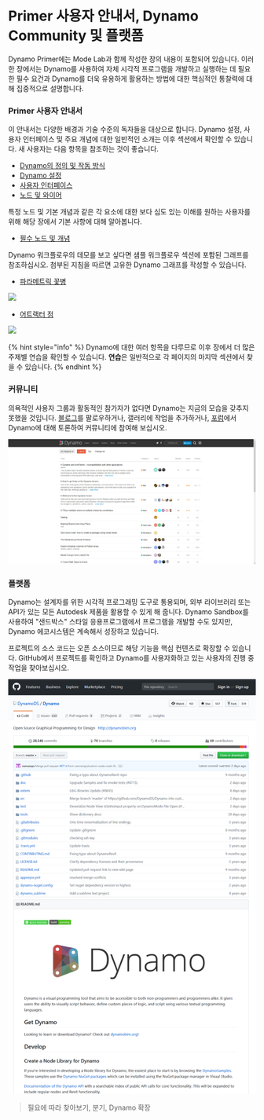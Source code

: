 # Primer 사용자 안내서, Dynamo Community 및 플랫폼

Dynamo Primer에는 Mode Lab과 함께 작성한 장의 내용이 포함되어 있습니다. 이러한 장에서는 Dynamo를 사용하여 자체 시각적 프로그램을 개발하고 실행하는 데 필요한 필수 요건과 Dynamo를 더욱 유용하게 활용하는 방법에 대한 핵심적인 통찰력에 대해 집중적으로 설명합니다.

### Primer 사용자 안내서

이 안내서는 다양한 배경과 기술 수준의 독자들을 대상으로 합니다. Dynamo 설정, 사용자 인터페이스 및 주요 개념에 대한 일반적인 소개는 이후 섹션에서 확인할 수 있습니다. 새 사용자는 다음 항목을 참조하는 것이 좋습니다.

* [Dynamo의 정의 및 작동 방식](1-what-is-dynamo.md)
* [Dynamo 설정](../2\_setup\_for\_dynamo/)
* [사용자 인터페이스](../3\_user\_interface/)
* [노드 및 와이어](../4\_nodes\_and\_wires/)

특정 노드 및 기본 개념과 같은 각 요소에 대한 보다 심도 있는 이해를 원하는 사용자를 위해 해당 장에서 기본 사항에 대해 알아봅니다.

* [필수 노드 및 개념](../5\_essential\_nodes\_and\_concepts/)

Dynamo 워크플로우의 데모를 보고 싶다면 샘플 워크플로우 섹션에 포함된 그래프를 참조하십시오. 첨부된 지침을 따르면 고유한 Dynamo 그래프를 작성할 수 있습니다.

* [파라메트릭 꽃병](../10\_sample\_workflow/10-1\_getting-started-workflows/1-parametric-vase.md)

![](images/1-2/vase1.gif)

* [어트랙터 점](../10\_sample\_workflow/10-1\_getting-started-workflows/2-attractor-points.md)

![](images/1-2/attractor1.gif)

{% hint style="info" %}
Dynamo에 대한 여러 항목을 다루므로 이후 장에서 더 많은 주제별 연습을 확인할 수 있습니다. **연습**은 일반적으로 각 페이지의 마지막 섹션에서 찾을 수 있습니다. 
{% endhint %}

### 커뮤니티

의욕적인 사용자 그룹과 활동적인 참가자가 없다면 Dynamo는 지금의 모습을 갖추지 못했을 것입니다. [블로그](http://dynamobim.org/blog/)를 팔로우하거나, 갤러리에 작업을 추가하거나, [포럼](https://forum.dynamobim.com)에서 Dynamo에 대해 토론하여 커뮤니티에 참여해 보십시오.

![포럼](images/1-2/02-Community.png)

### 플랫폼

Dynamo는 설계자를 위한 시각적 프로그래밍 도구로 통용되며, 외부 라이브러리 또는 API가 있는 모든 Autodesk 제품을 활용할 수 있게 해 줍니다. Dynamo Sandbox를 사용하여 "샌드박스" 스타일 응용프로그램에서 프로그램을 개발할 수도 있지만, Dynamo 에코시스템은 계속해서 성장하고 있습니다.

프로젝트의 소스 코드는 오픈 소스이므로 해당 기능을 핵심 컨텐츠로 확장할 수 있습니다. GitHub에서 프로젝트를 확인하고 Dynamo를 사용자화하고 있는 사용자의 진행 중 작업을 찾아보십시오.

![리포지토리](images/1-2/03-TheRepo.png)

> 필요에 따라 찾아보기, 분기, Dynamo 확장
